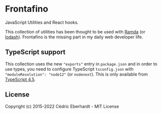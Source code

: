 # Frontafino

JavaScript Utilities and React hooks.

This collection of utilities has been thought to be used with [Ramda](https://ramdajs.com) (or [lodash](https://lodash.com)).
Frontafino is the missing part in my daily web developer life.

## TypeScript support

This collection uses the new `"exports"` entry in `package.json` and in order to use types,
you need to configure TypeScript `tsconfig.json` with `"moduleResolution": "node12"` (or `nodenext`).
This is only available from [TypeScript 4.5](https://devblogs.microsoft.com/typescript/announcing-typescript-4-5-beta/).

## License

Copyright (c) 2015-2022 Cédric Eberhardt - MIT License
